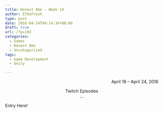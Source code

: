 ```yaml
---
title: Honest Abe – Week 14
author: ETdoFresh
type: post
date: 2016-04-24T04:14:36+00:00
draft: true
url: /?p=193
categories:
  - Games
  - Honest Abe
  - Uncategorized
tags:
  - Game Development
  - Unity

---
```

<p style="text-align: right;">
  April 18 &#8211; April 24, 2016
</p>

<p style="text-align: center;">
  Twitch Episodes<br /> ...
</p>

Entry Here!